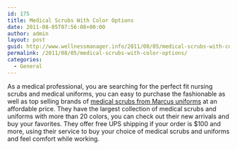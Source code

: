 ```yaml
---
id: 175
title: Medical Scrubs With Color Options
date: 2011-08-05T07:56:08+00:00
author: admin
layout: post
guid: http://www.wellnessmanager.info/2011/08/05/medical-scrubs-with-color-options/
permalink: /2011/08/05/medical-scrubs-with-color-options/
categories:
  - General
---
```

As a medical professional, you are searching for the perfect fit nursing scrubs and medical uniforms, you can easy to purchase the fashionable as well as top selling brands of [medical scrubs from Marcus uniforms](http://www.marcusuniforms.com) at an affordable price. They have the largest collection of medical scrubs and uniforms with more than 20 colors, you can check out their new arrivals and buy your favorites. They offer free UPS shipping if your order is $100 and more, using their service to buy your choice of medical scrubs and uniforms and feel comfort while working.